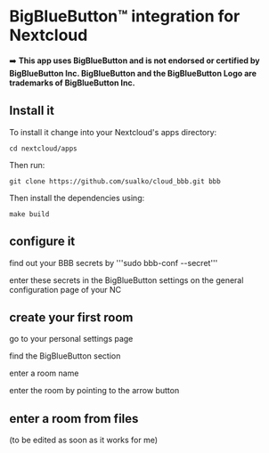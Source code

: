 # BigBlueButton™ integration for Nextcloud

:arrow_right: __This app uses BigBlueButton and is not endorsed or certified by BigBlueButton Inc. BigBlueButton and the BigBlueButton Logo are trademarks of BigBlueButton Inc.__

## Install it
To install it change into your Nextcloud's apps directory:

    cd nextcloud/apps

Then run:

    git clone https://github.com/sualko/cloud_bbb.git bbb

Then install the dependencies using:

    make build
    

## configure it
find out your BBB secrets by '''sudo bbb-conf --secret'''

enter these secrets in the BigBlueButton settings on the general configuration page of your NC

## create your first room
go to your personal settings page

find the BigBlueButton section

enter a room name

enter the room by pointing to the arrow button

## enter a room from files

(to be edited as soon as it works for me)
